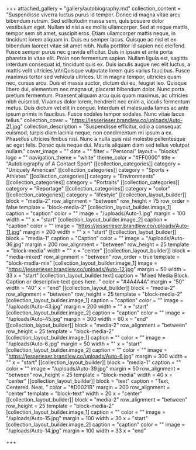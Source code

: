 +++
attached_gallery = "gallery/autobiography.md"
collection_content = "Suspendisse viverra luctus purus id tempor. Donec id magna vitae arcu bibendum rutrum. Sed sollicitudin massa sem, quis posuere dolor vestibulum eget. Nullam id nisi a ex mollis ullamcorper. Sed at neque mattis, tempor sem sit amet, suscipit eros. Etiam ullamcorper mattis neque, in tincidunt lorem aliquam in. Duis eu semper lacus. Quisque ac nisl et ex bibendum laoreet vitae sit amet nibh. Nulla porttitor id sapien nec eleifend. Fusce semper purus nec gravida efficitur. Duis in ipsum et ante porta pharetra in vitae elit. Proin non fermentum sapien. Nullam ligula est, sagittis interdum consequat id, tincidunt quis ex. Duis iaculis augue nec elit luctus, a mattis velit ultricies.\n\nQuisque vulputate lorem quis varius faucibus. Fusce maximus tortor sed vehicula ultrices. Ut in magna tempor, ultricies quam nec, cursus arcu. Duis et massa auctor, dictum dui eu, feugiat leo. Quisque libero dui, elementum nec magna ut, placerat bibendum dolor. Nunc porta pretium fermentum. Praesent aliquam arcu quis quam maximus, ac ultricies nibh euismod. Vivamus dolor lorem, hendrerit nec enim a, iaculis fermentum metus. Duis dictum vel elit in congue. Interdum et malesuada fames ac ante ipsum primis in faucibus. Fusce sodales tempor sodales. Nunc vitae lacus tellus."
collection_cover = "https://jesserieser.brandlew.co/uploads/Auto-21.jpg"
collection_description = "Suspendisse efficitur, odio a consequat euismod, turpis diam lacinia neque, non condimentum mi ipsum a ex. Phasellus ultricies finibus nisi. Nunc a nulla quis nisl molestie pellentesque ac eget felis. Donec quis neque dui. Mauris aliquam diam sed tellus volutpat nullam."
cover_image = ""
date = ""
filter = "Personal"
layout = "blocks"
logo = ""
navigation_theme = "white"
theme_color = "#FF0000"
title = "Autobiography of A Contact Sport"
[[collection_categories]]
category = "Uniquely American"
[[collection_categories]]
category = "Sports + Athletes"
[[collection_categories]]
category = "Environments"
[[collection_categories]]
category = "Portraits"
[[collection_categories]]
category = "Reportage"
[[collection_categories]]
category = "color"
[[collection_categories]]
category = "lifestyle"
[[collection_layout_builder]]
block = "media-2"
row_alignment = "between"
row_height = 75
row_order = false
template = "block-media-2"
[collection_layout_builder.image_1]
caption = "caption"
color = ""
image = "/uploads/Auto-1.jpg"
margin = 100
width = ""
x = "start"
[collection_layout_builder.image_2]
caption = "caption"
color = ""
image = "https://jesserieser.brandlew.co/uploads/Auto-11.jpg"
margin = 200
width = ""
x = "start"
[[collection_layout_builder]]
block = "media-1"
caption = "Caption"
color = ""
image = "/uploads/Auto-36.jpg"
margin = 200
row_alignment = "between"
row_height = 25
template = "block-media"
width = ""
x = "center"
[[collection_layout_builder]]
block = "media-mixed"
row_alignment = "between"
row_order = true
template = "block-media-mix"
[collection_layout_builder.image_1]
image = "https://jesserieser.brandlew.co/uploads/Auto-12.jpg"
margin = 50
width = 33
x = "start"
[collection_layout_builder.text]
caption = "Mixed Media Block. Caption or descriptive text goes here. "
color = "#4A4A4A"
margin = "50"
width = "40"
x = "end"
[[collection_layout_builder]]
block = "media-2"
row_alignment = "between"
row_height = 25
template = "block-media-2"
[collection_layout_builder.image_1]
caption = "caption"
color = ""
image = "/uploads/Auto-43.jpg"
margin = 200
width = ""
x = "start"
[collection_layout_builder.image_2]
caption = "caption"
color = ""
image = "/uploads/Auto-45.jpg"
margin = 300
width = 60
x = "end"
[[collection_layout_builder]]
block = "media-2"
row_alignment = "between"
row_height = 25
template = "block-media-2"
[collection_layout_builder.image_1]
caption = ""
color = ""
image = "/uploads/Auto-6.jpg"
margin = 50
width = ""
x = "start"
[collection_layout_builder.image_2]
caption = ""
color = ""
image = "https://jesserieser.brandlew.co/uploads/Auto-6.jpg"
margin = 300
width = ""
x = "start"
[[collection_layout_builder]]
block = "media-1"
caption = ""
color = ""
image = "/uploads/Auto-39.jpg"
margin = 50
row_alignment = "between"
row_height = 25
template = "block-media"
width = 40
x = "center"
[[collection_layout_builder]]
block = "text"
caption = "Text, Centered. Neat. "
color = "#D0021B"
margin = 200
row_alignment = "center"
template = "block-text"
width = 20
x = "center"
[[collection_layout_builder]]
block = "media-2"
row_alignment = "between"
row_height = 25
template = "block-media-2"
[collection_layout_builder.image_1]
caption = ""
color = ""
image = "/uploads/Auto-15.jpg"
margin = 100
width = 30
x = "start"
[collection_layout_builder.image_2]
caption = "caption"
color = ""
image = "/uploads/Auto-14.jpg"
margin = 100
width = 33
x = "end"

+++
